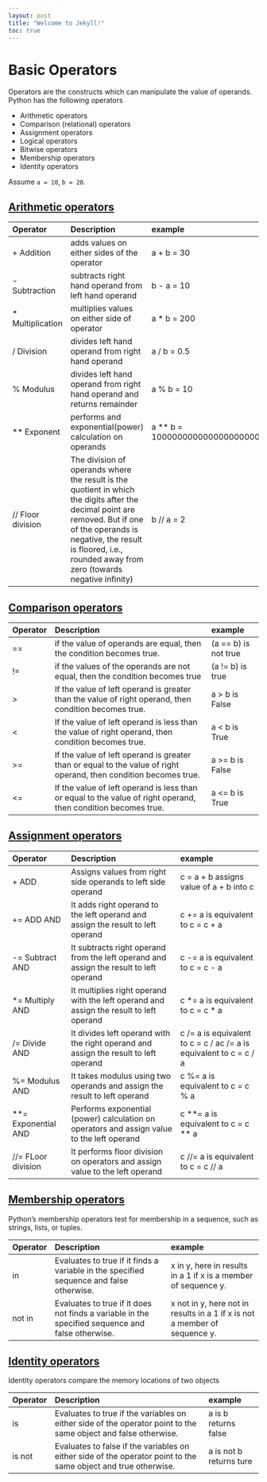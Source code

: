 ```yaml
---
layout: post
title: "Welcome to Jekyll!"
toc: true
---
```

# Basic Operators
Operators are the constructs which can manipulate the value of operands.
Python has the following operators
 - <a name='aro'>Arithmetic operators</a>
 - <a name='co'>Comparison (relational) operators</a>
 - <a name='aso'>Assignment operators</a>
 - <a name='lo'>Logical operators</a>
 - <a name='bo'>Bitwise operators</a>
 - <a name='mo'>Membership operators</a>
 - <a name='io'>Identity operators</a>

Assume `a = 10`, `b = 20`.
## [Arithmetic operators](#aro)
|**Operator**|**Description**|**example**|
|:----|:----|:----|
|+ Addition|adds values on either sides of the operator|a + b = 30|
|- Subtraction|subtracts right hand operand from left hand operand|b - a = 10|
|* Multiplication|multiplies values on either side of operator|a * b = 200|
|/ Division|divides left hand operand from right hand operand|a / b = 0.5|
|% Modulus|divides left hand operand from right hand operand and returns remainder|a % b = 10|
|** Exponent|performs and exponential(power) calculation on operands|a ** b = 100000000000000000000|
|// Floor division| The division of operands where the result is the quotient in which the digits after the decimal point are removed. But if one of the operands is negative, the result is floored, i.e., rounded away from zero (towards negative infinity)|b // a = 2|

## [Comparison operators](#co) 
|**Operator**|**Description**|**example**|
|:----|:----|:----|
|==|if the value of operands are equal, then the condition becomes true.| (a == b) is not true|
|!=|if the values of the operands are not equal, then the condition becomes true|(a != b) is true|
|>|If the value of left operand is greater than the value of right operand, then condition becomes true.|a > b is False|
|<|If the value of left operand is less than the value of right operand, then condition becomes true.|a \< b is True|
|>=|If the value of left operand is greater than or equal to the value of right operand, then condition becomes true.|a >= b is False|
|<=|If the value of left operand is less than or equal to the value of right operand, then condition becomes true.|a <= b is True|

## [Assignment operators](#aso) 
|**Operator**|**Description**|**example**|
|:----|:----|:----|
|+ ADD|Assigns values from right side operands to left side operand|c = a + b assigns value of a + b into c|
|+= ADD AND|It adds right operand to the left operand and assign the result to left operand|c += a is equivalent to c = c + a|
|-= Subtract AND|It subtracts right operand from the left operand and assign the result to left operand|c -= a is equivalent to c = c - a|
|*= Multiply AND|It multiplies right operand with the left operand and assign the result to left operand|c *= a is equivalent to c = c * a|
|/= Divide AND|It divides left operand with the right operand and assign the result to left operand|c /= a is equivalent to c = c / ac /= a is equivalent to c = c / a|
|%= Modulus AND|It takes modulus using two operands and assign the result to left operand|c %= a is equivalent to c = c % a|
|**= Exponential AND|Performs exponential (power) calculation on operators and assign value to the left operand|c **= a is equivalent to c = c ** a|
|//= FLoor division|	It performs floor division on operators and assign value to the left operand|c //= a is equivalent to c = c // a|


## [Membership operators](#mo) 
Python’s membership operators test for membership in a sequence, such as strings, lists, or tuples.

|**Operator**|**Description**|**example**|
|:----|:----|:----|
|in|Evaluates to true if it finds a variable in the specified sequence and false otherwise.|x in y, here in results in a 1 if x is a member of sequence y.|
|not in|Evaluates to true if it does not finds a variable in the specified sequence and false otherwise.|x not in y, here not in results in a 1 if x is not a member of sequence y.|


## [Identity operators](#i0) 
Identity operators compare the memory locations of two objects

|**Operator**|**Description**|**example**|
|:----|:----|:----|
|is|Evaluates to true if the variables on either side of the operator point to the same object and false otherwise.|a is b returns false|
|is not|Evaluates to false if the variables on either side of the operator point to the same object and true otherwise.|a is not b returns ture|

